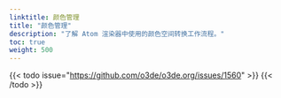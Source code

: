 ```yaml
---
linktitle: 颜色管理
title: "颜色管理"
description: "了解 Atom 渲染器中使用的颜色空间转换工作流程。"
toc: true
weight: 500
---
```


{{< todo issue="https://github.com/o3de/o3de.org/issues/1560" >}}
{{< /todo >}}
